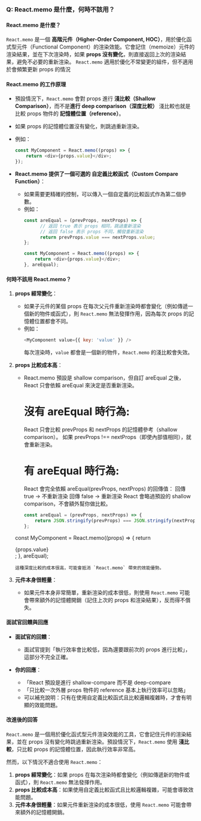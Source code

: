 ### **Q: React.memo 是什麼，何時不該用？**

#### **React.memo 是什麼？**
`React.memo` 是一個 **高階元件（Higher-Order Component, HOC）**，用於優化函式型元件（Functional Component）的渲染效能。它會記住（memoize）元件的渲染結果，並在下次渲染時，如果 **props 沒有變化**，則直接返回上次的渲染結果，避免不必要的重新渲染。
`React.memo` 適用於優化不常變更的組件，但不適用於會頻繁更新 props 的情況

#### **React.memo 的工作原理**

  - 預設情況下，`React.memo` 會對 props 進行 **淺比較（Shallow Comparison）**，而不是**進行 deep comparison（深度比較）** 淺比較也就是比較 props 物件的 **記憶體位置（reference）**。 

  - 如果 props 的記憶體位置沒有變化，則跳過重新渲染。
  - 例如：
    ```javascript
    const MyComponent = React.memo((props) => {
        return <div>{props.value}</div>;
    });
    ```
    
- **React.memo 提供了一個可選的 自定義比較函式（Custom Compare Function）**：
  - 如果需要更精確的控制，可以傳入一個自定義的比較函式作為第二個參數。
  - 例如：
    ```javascript
    const areEqual = (prevProps, nextProps) => {
          // 返回 true 表示 props 相同，跳過重新渲染
          // 返回 false 表示 props 不同，觸發重新渲染
          return prevProps.value === nextProps.value;
    };

    const MyComponent = React.memo((props) => {
        return <div>{props.value}</div>;
    }, areEqual);
    ```

#### **何時不該用 React.memo？**
1. **props 經常變化**：
   - 如果子元件的某個 props 在每次父元件重新渲染時都會變化（例如傳遞一個新的物件或函式），則 `React.memo` 無法發揮作用，因為每次 props 的記憶體位置都會不同。
   - 例如：
     ```javascript
     <MyComponent value={{ key: 'value' }} />
     ```
     每次渲染時，`value` 都會是一個新的物件，`React.memo` 的淺比較會失效。

2. **props 比較成本高**：
   - React.memo 預設是 shallow comparison，但自訂 areEqual 之後，React 只會依賴 areEqual 來決定是否重新渲染。
     # 沒有 areEqual 時行為:
     React 只會比較 prevProps 和 nextProps 的記憶體參考（shallow comparison）。
     如果 prevProps !== nextProps（即使內部值相同），就會重新渲染。
     # 有 areEqual 時行為:
     React 會完全依賴 areEqual(prevProps, nextProps) 的回傳值：
     回傳 true → 不重新渲染
     回傳 false → 重新渲染
     React 會略過預設的 shallow comparison，不會額外幫你做比較。
     ```javascript
     const areEqual = (prevProps, nextProps) => {
         return JSON.stringify(prevProps) === JSON.stringify(nextProps);
     };

    const MyComponent = React.memo((props) => {
        return <div>{props.value}</div>;
    }, areEqual);
     ```
     這種深度比較的成本很高，可能會抵消 `React.memo` 帶來的效能優勢。

3. **元件本身很輕量**：
   - 如果元件本身非常簡單，重新渲染的成本很低，則使用 `React.memo` 可能會帶來額外的記憶體開銷（記住上次的 props 和渲染結果），反而得不償失。

#### **面試官回饋與回應**
- **面試官的回饋**：
  - 面試官提到「執行效率會比較低，因為還要跟前次的 props 進行比較」，這部分不完全正確。
  
- **你的回應**：
  - 「React 預設是進行 shallow-compare 而不是 deep-compare
  - 「只比較一次外層 props 物件的 reference 基本上執行效率可以忽略」
  - 可以補充說明：只有在使用自定義比較函式且比較邏輯複雜時，才會有明顯的效能問題。

#### **改進後的回答**
`React.memo` 是一個用於優化函式型元件渲染效能的工具，它會記住元件的渲染結果，並在 props 沒有變化時跳過重新渲染。預設情況下，`React.memo` 使用 **淺比較**，只比較 props 的記憶體位置，因此執行效率非常高。

然而，以下情況不適合使用 `React.memo`：
1. **props 經常變化**：如果 props 在每次渲染時都會變化（例如傳遞新的物件或函式），則 `React.memo` 無法發揮作用。
2. **props 比較成本高**：如果使用自定義比較函式且比較邏輯複雜，可能會導致效能問題。
3. **元件本身很輕量**：如果元件重新渲染的成本很低，使用 `React.memo` 可能會帶來額外的記憶體開銷。